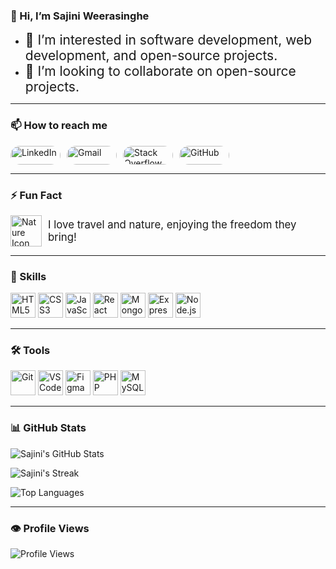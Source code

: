 ### 👋 Hi, I’m Sajini Weerasinghe

- <span style="font-size: 1.5em;">👀 I’m interested in software development, web development, and open-source projects.</span>
- <span style="font-size: 1.5em;">💞️ I’m looking to collaborate on open-source projects.</span>

---

### 📫 How to reach me

<div style="display: flex; gap: 10px;">
  <a href="https://www.linkedin.com/in/sajiniweerasinghe" target="_blank">
    <img src="https://img.shields.io/badge/LinkedIn-%230077B5.svg?style=for-the-badge&logo=linkedin&logoColor=white" alt="LinkedIn" width="80" height="30" style="border-radius: 15px; transition: transform 0.2s;" onmouseover="this.style.transform='scale(1.1)'" onmouseout="this.style.transform='scale(1)'"/>
  </a>
  <a href="mailto:sajiweerasinghe109@gmail.com" target="_blank">
    <img src="https://img.shields.io/badge/Gmail-D14836?style=for-the-badge&logo=gmail&logoColor=white" alt="Gmail" width="80" height="30" style="border-radius: 15px; transition: transform 0.2s;" onmouseover="this.style.transform='scale(1.1)'" onmouseout="this.style.transform='scale(1)'"/>
  </a>
  <a href="https://stackoverflow.com/users/24603386/nss-weerasinghe" target="_blank">
    <img src="https://img.shields.io/badge/Stack%20Overflow-FE7A16?style=for-the-badge&logo=stackoverflow&logoColor=white" alt="Stack Overflow" width="80" height="30" style="border-radius: 15px; transition: transform 0.2s;" onmouseover="this.style.transform='scale(1.1)'" onmouseout="this.style.transform='scale(1)'"/>
  </a>
  <a href="https://github.com/SajiniWeerasinghe" target="_blank">
    <img src="https://img.shields.io/badge/GitHub-%23121011.svg?style=for-the-badge&logo=github&logoColor=white" alt="GitHub" width="80" height="30" style="border-radius: 15px; transition: transform 0.2s;" onmouseover="this.style.transform='scale(1.1)'" onmouseout="this.style.transform='scale(1)'"/>
  </a>
</div>

---

### ⚡ Fun Fact
<div style="display: flex; align-items: center; margin-top: 10px;">
  <img src="https://img.icons8.com/color/48/000000/nature.png" width="50" height="50" alt="Nature Icon" style="margin-right: 10px;" />
  <span style="font-size: 1.2em;">I love travel and nature, enjoying the freedom they bring!</span>
</div>

---

### 🚀 Skills
<div>
  <img src="https://cdn.jsdelivr.net/gh/devicons/devicon/icons/html5/html5-original.svg" width="40" height="40" alt="HTML5" />
  <img src="https://cdn.jsdelivr.net/gh/devicons/devicon/icons/css3/css3-original.svg" width="40" height="40" alt="CSS3" />
  <img src="https://cdn.jsdelivr.net/gh/devicons/devicon/icons/javascript/javascript-original.svg" width="40" height="40" alt="JavaScript" />
  <img src="https://cdn.jsdelivr.net/gh/devicons/devicon/icons/react/react-original.svg" width="40" height="40" alt="React" />
  <img src="https://cdn.jsdelivr.net/gh/devicons/devicon/icons/mongodb/mongodb-original.svg" width="40" height="40" alt="MongoDB" />
  <img src="https://cdn.jsdelivr.net/gh/devicons/devicon/icons/express/express-original.svg" width="40" height="40" alt="Express.js" />
  <img src="https://cdn.jsdelivr.net/gh/devicons/devicon/icons/nodejs/nodejs-original.svg" width="40" height="40" alt="Node.js" />
</div>

---

### 🛠️ Tools
<div>
  <img src="https://cdn.jsdelivr.net/gh/devicons/devicon/icons/git/git-original.svg" width="40" height="40" alt="Git" />
  <img src="https://cdn.jsdelivr.net/gh/devicons/devicon/icons/vscode/vscode-original.svg" width="40" height="40" alt="VSCode" />
  <img src="https://cdn.jsdelivr.net/gh/devicons/devicon/icons/figma/figma-original.svg" width="40" height="40" alt="Figma" />
  <img src="https://cdn.jsdelivr.net/gh/devicons/devicon/icons/php/php-original.svg" width="40" height="40" alt="PHP" />
  <img src="https://cdn.jsdelivr.net/gh/devicons/devicon/icons/mysql/mysql-original.svg" width="40" height="40" alt="MySQL" />
</div>

---

### 📊 GitHub Stats
![Sajini's GitHub Stats](https://github-readme-stats.vercel.app/api?username=SajiniWeerasinghe&show_icons=true&theme=radical)

![Sajini's Streak](https://github-readme-streak-stats.herokuapp.com/?user=SajiniWeerasinghe&theme=radical)

![Top Languages](https://github-readme-stats.vercel.app/api/top-langs/?username=SajiniWeerasinghe&layout=compact&theme=radical)

---

### 👁️ Profile Views
![Profile Views](https://komarev.com/ghpvc/?username=SajiniWeerasinghe&style=flat-square&color=green&label=Profile%20Views)
